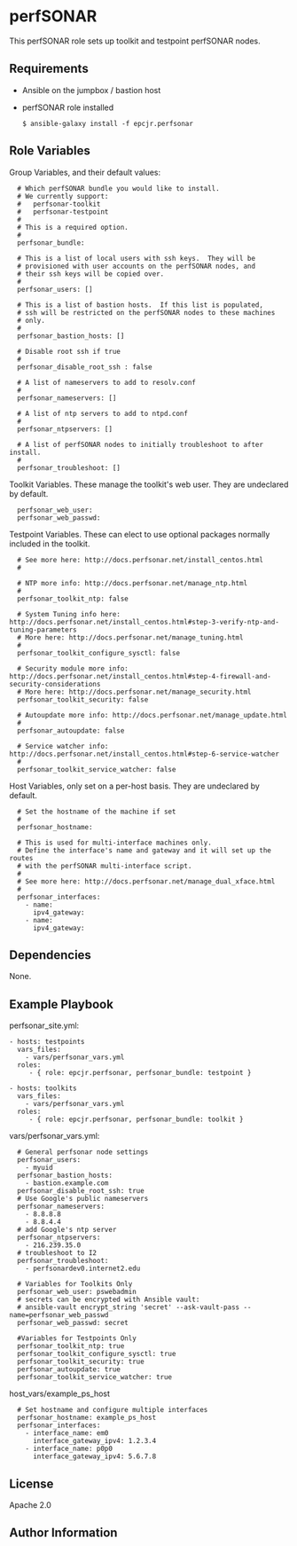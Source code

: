 perfSONAR
=========

This perfSONAR role sets up toolkit and testpoint perfSONAR nodes.

Requirements
------------

* Ansible on the jumpbox / bastion host
* perfSONAR role installed

      $ ansible-galaxy install -f epcjr.perfsonar

Role Variables
--------------

Group Variables, and their default values:

      # Which perfSONAR bundle you would like to install.
      # We currently support:
      #   perfsonar-toolkit
      #   perfsonar-testpoint
      #
      # This is a required option.
      #
      perfsonar_bundle: 
      
      # This is a list of local users with ssh keys.  They will be
      # provisioned with user accounts on the perfSONAR nodes, and
      # their ssh keys will be copied over.
      #
      perfsonar_users: []
      
      # This is a list of bastion hosts.  If this list is populated,
      # ssh will be restricted on the perfSONAR nodes to these machines
      # only.
      #
      perfsonar_bastion_hosts: []
      
      # Disable root ssh if true
      #
      perfsonar_disable_root_ssh : false
      
      # A list of nameservers to add to resolv.conf
      #
      perfsonar_nameservers: []
      
      # A list of ntp servers to add to ntpd.conf
      #
      perfsonar_ntpservers: []
      
      # A list of perfSONAR nodes to initially troubleshoot to after install.
      #
      perfsonar_troubleshoot: []


Toolkit Variables.  These manage the toolkit's web user.  They are undeclared by default.

      perfsonar_web_user:
      perfsonar_web_passwd:
  
Testpoint Variables.  These can elect to use optional packages normally included in the toolkit.

      # See more here: http://docs.perfsonar.net/install_centos.html
      #
      
      # NTP more info: http://docs.perfsonar.net/manage_ntp.html
      #
      perfsonar_toolkit_ntp: false
      
      # System Tuning info here: http://docs.perfsonar.net/install_centos.html#step-3-verify-ntp-and-tuning-parameters
      # More here: http://docs.perfsonar.net/manage_tuning.html
      #
      perfsonar_toolkit_configure_sysctl: false
      
      # Security module more info: http://docs.perfsonar.net/install_centos.html#step-4-firewall-and-security-considerations
      # More here: http://docs.perfsonar.net/manage_security.html
      perfsonar_toolkit_security: false
      
      # Autoupdate more info: http://docs.perfsonar.net/manage_update.html
      #
      perfsonar_autoupdate: false
      
      # Service watcher info: http://docs.perfsonar.net/install_centos.html#step-6-service-watcher
      #
      perfsonar_toolkit_service_watcher: false
      
Host Variables, only set on a per-host basis.  They are undeclared by default.

      # Set the hostname of the machine if set
      #
      perfsonar_hostname:
      
      # This is used for multi-interface machines only.
      # Define the interface's name and gateway and it will set up the routes
      # with the perfSONAR multi-interface script.
      #
      # See more here: http://docs.perfsonar.net/manage_dual_xface.html
      #
      perfsonar_interfaces:
        - name:
          ipv4_gateway:
        - name:
          ipv4_gateway:

Dependencies
------------

None.

Example Playbook
----------------

perfsonar_site.yml:

    - hosts: testpoints
      vars_files:
        - vars/perfsonar_vars.yml
      roles:
         - { role: epcjr.perfsonar, perfsonar_bundle: testpoint }

    - hosts: toolkits
      vars_files:
        - vars/perfsonar_vars.yml
      roles:
         - { role: epcjr.perfsonar, perfsonar_bundle: toolkit }

vars/perfsonar_vars.yml:

      # General perfsonar node settings
      perfsonar_users:
        - myuid
      perfsonar_bastion_hosts:
        - bastion.example.com
      perfsonar_disable_root_ssh: true
      # Use Google's public nameservers
      perfsonar_nameservers:
        - 8.8.8.8
        - 8.8.4.4
      # add Google's ntp server
      perfsonar_ntpservers:
        - 216.239.35.0
      # troubleshoot to I2
      perfsonar_troubleshoot:
        - perfsonardev0.internet2.edu
      
      # Variables for Toolkits Only
      perfsonar_web_user: pswebadmin
      # secrets can be encrypted with Ansible vault:
      # ansible-vault encrypt_string 'secret' --ask-vault-pass --name=perfsonar_web_passwd
      perfsonar_web_passwd: secret
      
      #Variables for Testpoints Only
      perfsonar_toolkit_ntp: true
      perfsonar_toolkit_configure_sysctl: true
      perfsonar_toolkit_security: true
      perfsonar_autoupdate: true
      perfsonar_toolkit_service_watcher: true
      
host_vars/example_ps_host

      # Set hostname and configure multiple interfaces
      perfsonar_hostname: example_ps_host
      perfsonar_interfaces:
        - interface_name: em0
          interface_gateway_ipv4: 1.2.3.4
        - interface_name: p0p0
          interface_gateway_ipv4: 5.6.7.8



License
-------

Apache 2.0

Author Information
------------------


